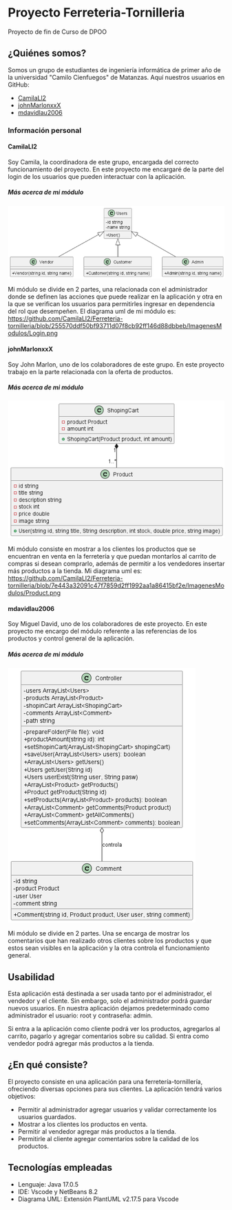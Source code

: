 # Proyecto Ferreteria-Tornilleria

Proyecto de fin de Curso de DPOO

## ¿Quiénes somos?

Somos un grupo de estudiantes de ingeniería informática de primer año de la universidad "Camilo Cienfuegos" de Matanzas. Aquí nuestros usuarios en GitHub: 
- [CamilaLl2](https://github.com/CamilaLl2)
- [johnMarlonxxX](https://github.com/johnMarlonxxX)
- [mdavidlau2006](https://github.com/mdavidlau2006)

### Información personal

#### CamilaLl2
Soy Camila, la coordinadora de este grupo, encargada del correcto funcionamiento del proyecto. En este proyecto me encargaré de la parte del login de los usuarios que pueden interactuar con la aplicación.

##### Más acerca de mi módulo

![Módulo Camila UML](/ImagenesModulos/Login.png)

Mi módulo se divide en 2 partes, una relacionada con el administrador donde se definen las acciones que puede realizar en la aplicación y otra en la que se verifican los usuarios para permitirles ingresar en dependencia del rol que desempeñen. El diagrama uml de mi módulo es:
https://github.com/CamilaLl2/Ferreteria-tornilleria/blob/255570ddf50bf93711d07f8cb92ff146d88dbbeb/ImagenesModulos/Login.png

#### johnMarlonxxX
Soy John Marlon, uno de los colaboradores de este grupo. En este proyecto trabajo en la parte relacionada con la oferta de productos.

##### Más acerca de mi módulo

![Módulo John](/ImagenesModulos/Product.png)

Mi módulo consiste en mostrar a los clientes los productos que se encuentran en venta en la ferretería y que puedan montarlos al carrito de compras si desean comprarlo, además de permitir a los vendedores insertar más productos a la tienda. Mi diagrama uml es:
https://github.com/CamilaLl2/Ferreteria-tornilleria/blob/7e443a32091c47f7859d2ff1992aa1a86415bf2e/ImagenesModulos/Product.png

#### mdavidlau2006
Soy Miguel David, uno de los colaboradores de este proyecto. En este proyecto me encargo del módulo referente a las referencias de los productos y control general de la aplicación.

##### Más acerca de mi módulo

![Módulo Miguel UML](/ImagenesModulos/Comment.png)

Mi módulo se divide en 2 partes. Una se encarga de mostrar los comentarios que han realizado otros clientes sobre los productos y que estos sean visibles en la aplicación y la otra controla el funcionamiento general.


## Usabilidad

Esta aplicación está destinada a ser usada tanto por el administrador, el vendedor y el cliente. Sin embargo, solo el administrador podrá guardar nuevos usuarios. En nuestra aplicación dejamos predeterminado como administrador el usuario: root y contraseña: admin.

Si entra a la aplicación como cliente podrá ver los productos, agregarlos al carrito, pagarlo y agregar comentarios sobre su calidad. Si entra como vendedor podrá agregar más productos a la tienda.

## ¿En qué consiste?

El proyecto consiste en una aplicación para una ferretería-tornillería, ofreciendo diversas opciones para sus clientes. La aplicación tendrá varios objetivos:

- Permitir al administrador agregar usuarios y validar correctamente los usuarios guardados.
- Mostrar a los clientes los productos en venta.
- Permitir al vendedor agregar más productos a la tienda.
- Permitirle al cliente agregar comentarios sobre la calidad de los productos.

## Tecnologías empleadas

- Lenguaje: Java 17.0.5
- IDE: Vscode y NetBeans 8.2
- Diagrama UML: Extensión PlantUML v2.17.5 para Vscode

